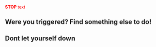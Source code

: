 <span style="color:red">**STOP** text</span>

## Were you triggered? Find something else to do!

## Dont let yourself down
